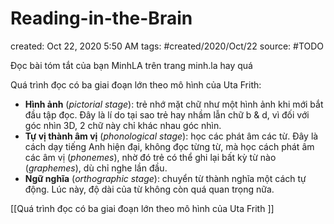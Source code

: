 ---
---

# Reading-in-the-Brain

created: Oct 22, 2020 5:50 AM
tags: #created/2020/Oct/22
source: #TODO

Đọc bài tóm tắt của bạn MinhLA trên trang minh.la hay quá

Quá trình đọc có ba giai đoạn lớn theo mô hình của Uta Frith:

- **Hình ảnh** (*pictorial stage*): trẻ nhớ mặt chữ như
một hình ảnh khi mới bắt đầu tập đọc. Đây là lí do tại sao trẻ hay nhầm lẫn chữ
b & d, vì đối với góc nhìn 3D, 2 chữ này chỉ khác nhau góc nhìn.
- **Tự vị thành âm vị** (*phonological stage*): học các
phát âm các từ. Đây là cách dạy tiếng Anh hiện đại, không đọc từng từ, mà học
cách phát âm các âm vị (*phonemes*), nhờ đó trẻ có thể ghi lại bất kỳ từ
nào (*graphemes*), dù chỉ nghe lần đầu.
- **Ngữ nghĩa** (*orthographic stage*): chuyển từ thành
nghĩa một cách tự động. Lúc này, độ dài của từ không còn quá quan trọng nữa.

[[Quá trình đọc có ba giai đoạn lớn theo mô hình của Uta Frith ]]
